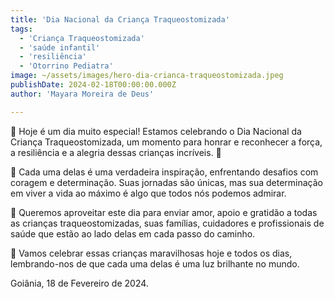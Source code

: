 ```yaml
---
title: 'Dia Nacional da Criança Traqueostomizada'
tags:
  - 'Criança Traqueostomizada'
  - 'saúde infantil'
  - 'resiliência'
  - 'Otorrino Pediatra'
image: ~/assets/images/hero-dia-crianca-traqueostomizada.jpeg
publishDate: 2024-02-18T00:00:00.000Z
author: 'Mayara Moreira de Deus'

---
```

🎈 Hoje é um dia muito especial! Estamos celebrando o Dia Nacional da Criança Traqueostomizada, um momento para honrar e reconhecer a força, a resiliência e a alegria dessas crianças incríveis. 💖

🌟 Cada uma delas é uma verdadeira inspiração, enfrentando desafios com coragem e determinação. Suas jornadas são únicas, mas sua determinação em viver a vida ao máximo é algo que todos nós podemos admirar.

💬 Queremos aproveitar este dia para enviar amor, apoio e gratidão a todas as crianças traqueostomizadas, suas famílias, cuidadores e profissionais de saúde que estão ao lado delas em cada passo do caminho.

🎉 Vamos celebrar essas crianças maravilhosas hoje e todos os dias, lembrando-nos de que cada uma delas é uma luz brilhante no mundo.

Goiânia, 18 de Fevereiro de 2024.


